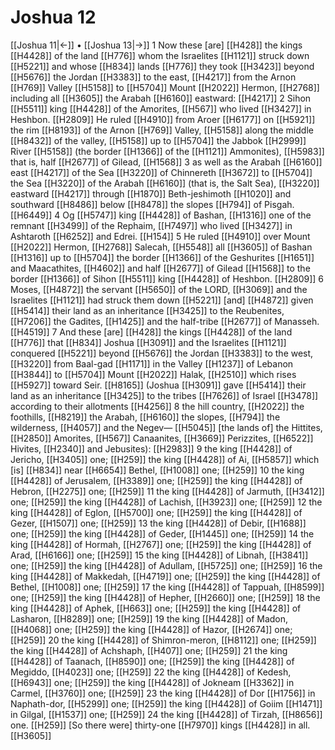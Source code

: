# Joshua 12
[[Joshua 11|←]] • [[Joshua 13|→]]
1 Now these [are] [[H428]] the kings [[H4428]] of the land [[H776]] whom the Israelites [[H1121]] struck down [[H5221]] and whose [[H834]] lands [[H776]] they took [[H3423]] beyond [[H5676]] the Jordan [[H3383]] to the east, [[H4217]] from the Arnon [[H769]] Valley [[H5158]] to [[H5704]] Mount [[H2022]] Hermon, [[H2768]] including all [[H3605]] the Arabah [[H6160]] eastward: [[H4217]] 
2 Sihon [[H5511]] king [[H4428]] of the Amorites, [[H567]] who lived [[H3427]] in Heshbon. [[H2809]] He ruled [[H4910]] from Aroer [[H6177]] on [[H5921]] the rim [[H8193]] of the Arnon [[H769]] Valley, [[H5158]] along the middle [[H8432]] of the valley, [[H5158]] up to [[H5704]] the Jabbok [[H2999]] River [[H5158]] (the border [[H1366]] of the [[H1121]] Ammonites), [[H5983]] that is, half [[H2677]] of Gilead, [[H1568]] 
3 as well as the Arabah [[H6160]] east [[H4217]] of the Sea [[H3220]] of Chinnereth [[H3672]] to [[H5704]] the Sea [[H3220]] of the Arabah [[H6160]] (that is, the Salt Sea), [[H3220]] eastward [[H4217]] through [[H1870]] Beth-jeshimoth [[H1020]] and southward [[H8486]] below [[H8478]] the slopes [[H794]] of Pisgah. [[H6449]] 
4 Og [[H5747]] king [[H4428]] of Bashan, [[H1316]] one of the remnant [[H3499]] of the Rephaim, [[H7497]] who lived [[H3427]] in Ashtaroth [[H6252]] and Edrei. [[H154]] 
5 He ruled [[H4910]] over Mount [[H2022]] Hermon, [[H2768]] Salecah, [[H5548]] all [[H3605]] of Bashan [[H1316]] up to [[H5704]] the border [[H1366]] of the Geshurites [[H1651]] and Maacathites, [[H4602]] and half [[H2677]] of Gilead [[H1568]] to the border [[H1366]] of Sihon [[H5511]] king [[H4428]] of Heshbon. [[H2809]] 
6 Moses, [[H4872]] the servant [[H5650]] of the LORD, [[H3069]] and the Israelites [[H1121]] had struck them down [[H5221]] [and] [[H4872]] given [[H5414]] their land as an inheritance [[H3425]] to the Reubenites, [[H7206]] the Gadites, [[H1425]] and the half-tribe [[H2677]] of Manasseh. [[H4519]] 
7 And these [are] [[H428]] the kings [[H4428]] of the land [[H776]] that [[H834]] Joshua [[H3091]] and the Israelites [[H1121]] conquered [[H5221]] beyond [[H5676]] the Jordan [[H3383]] to the west, [[H3220]] from Baal-gad [[H1171]] in the Valley [[H1237]] of Lebanon [[H3844]] to [[H5704]] Mount [[H2022]] Halak, [[H2510]] which rises [[H5927]] toward Seir. [[H8165]] (Joshua [[H3091]] gave [[H5414]] their land as an inheritance [[H3425]] to the tribes [[H7626]] of Israel [[H3478]] according to their allotments [[H4256]] 
8 the hill country, [[H2022]] the foothills, [[H8219]] the Arabah, [[H6160]] the slopes, [[H794]] the wilderness, [[H4057]] and the Negev— [[H5045]] [the lands of] the Hittites, [[H2850]] Amorites, [[H567]] Canaanites, [[H3669]] Perizzites, [[H6522]] Hivites, [[H2340]] and Jebusites): [[H2983]] 
9 the king [[H4428]] of Jericho, [[H3405]] one; [[H259]] the king [[H4428]] of Ai, [[H5857]] which [is] [[H834]] near [[H6654]] Bethel, [[H1008]] one; [[H259]] 
10 the king [[H4428]] of Jerusalem, [[H3389]] one; [[H259]] the king [[H4428]] of Hebron, [[H2275]] one; [[H259]] 
11 the king [[H4428]] of Jarmuth, [[H3412]] one; [[H259]] the king [[H4428]] of Lachish, [[H3923]] one; [[H259]] 
12 the king [[H4428]] of Eglon, [[H5700]] one; [[H259]] the king [[H4428]] of Gezer, [[H1507]] one; [[H259]] 
13 the king [[H4428]] of Debir, [[H1688]] one; [[H259]] the king [[H4428]] of Geder, [[H1445]] one; [[H259]] 
14 the king [[H4428]] of Hormah, [[H2767]] one; [[H259]] the king [[H4428]] of Arad, [[H6166]] one; [[H259]] 
15 the king [[H4428]] of Libnah, [[H3841]] one; [[H259]] the king [[H4428]] of Adullam, [[H5725]] one; [[H259]] 
16 the king [[H4428]] of Makkedah, [[H4719]] one; [[H259]] the king [[H4428]] of Bethel, [[H1008]] one; [[H259]] 
17 the king [[H4428]] of Tappuah, [[H8599]] one; [[H259]] the king [[H4428]] of Hepher, [[H2660]] one; [[H259]] 
18 the king [[H4428]] of Aphek, [[H663]] one; [[H259]] the king [[H4428]] of Lasharon, [[H8289]] one; [[H259]] 
19 the king [[H4428]] of Madon, [[H4068]] one; [[H259]] the king [[H4428]] of Hazor, [[H2674]] one; [[H259]] 
20 the king [[H4428]] of Shimron-meron, [[H8112]] one; [[H259]] the king [[H4428]] of Achshaph, [[H407]] one; [[H259]] 
21 the king [[H4428]] of Taanach, [[H8590]] one; [[H259]] the king [[H4428]] of Megiddo, [[H4023]] one; [[H259]] 
22 the king [[H4428]] of Kedesh, [[H6943]] one; [[H259]] the king [[H4428]] of Jokneam [[H3362]] in Carmel, [[H3760]] one; [[H259]] 
23 the king [[H4428]] of Dor [[H1756]] in Naphath-dor, [[H5299]] one; [[H259]] the king [[H4428]] of Goiim [[H1471]] in Gilgal, [[H1537]] one; [[H259]] 
24 the king [[H4428]] of Tirzah, [[H8656]] one. [[H259]] [So there were] thirty-one [[H7970]] kings [[H4428]] in all. [[H3605]] 
